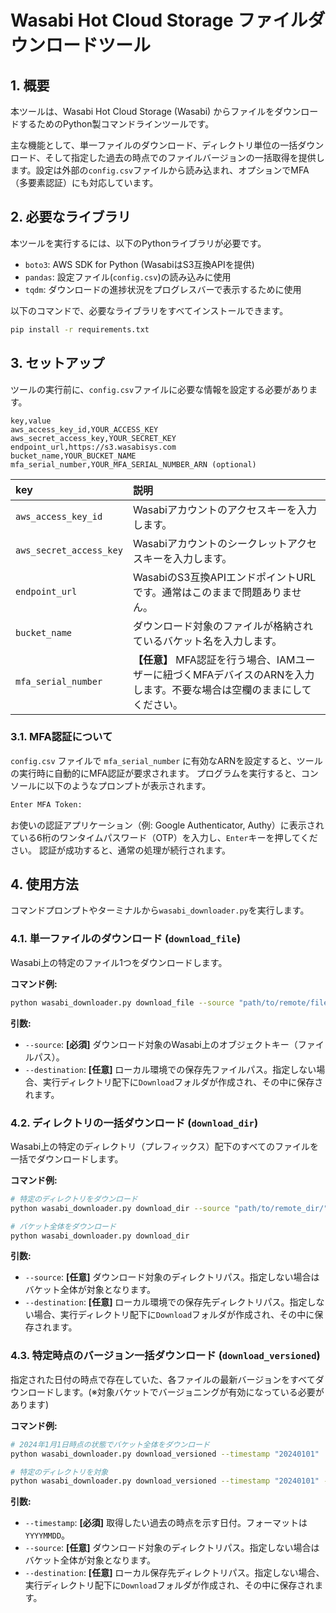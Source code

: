 # Wasabi Hot Cloud Storage ファイルダウンロードツール

## 1. 概要

本ツールは、Wasabi Hot Cloud Storage (Wasabi) からファイルをダウンロードするためのPython製コマンドラインツールです。

主な機能として、単一ファイルのダウンロード、ディレクトリ単位の一括ダウンロード、そして指定した過去の時点でのファイルバージョンの一括取得を提供します。設定は外部の`config.csv`ファイルから読み込まれ、オプションでMFA（多要素認証）にも対応しています。

## 2. 必要なライブラリ

本ツールを実行するには、以下のPythonライブラリが必要です。

- `boto3`: AWS SDK for Python (WasabiはS3互換APIを提供)
- `pandas`: 設定ファイル(`config.csv`)の読み込みに使用
- `tqdm`: ダウンロードの進捗状況をプログレスバーで表示するために使用

以下のコマンドで、必要なライブラリをすべてインストールできます。

```bash
pip install -r requirements.txt
```

## 3. セットアップ

ツールの実行前に、`config.csv`ファイルに必要な情報を設定する必要があります。

```csv
key,value
aws_access_key_id,YOUR_ACCESS_KEY
aws_secret_access_key,YOUR_SECRET_KEY
endpoint_url,https://s3.wasabisys.com
bucket_name,YOUR_BUCKET_NAME
mfa_serial_number,YOUR_MFA_SERIAL_NUMBER_ARN (optional)
```

| key | 説明 |
| :--- | :--- |
| `aws_access_key_id` | Wasabiアカウントのアクセスキーを入力します。 |
| `aws_secret_access_key` | Wasabiアカウントのシークレットアクセスキーを入力します。 |
| `endpoint_url` | WasabiのS3互換APIエンドポイントURLです。通常はこのままで問題ありません。 |
| `bucket_name` | ダウンロード対象のファイルが格納されているバケット名を入力します。 |
| `mfa_serial_number` | **【任意】** MFA認証を行う場合、IAMユーザーに紐づくMFAデバイスのARNを入力します。不要な場合は空欄のままにしてください。 |

### 3.1. MFA認証について

`config.csv` ファイルで `mfa_serial_number` に有効なARNを設定すると、ツールの実行時に自動的にMFA認証が要求されます。
プログラムを実行すると、コンソールに以下のようなプロンプトが表示されます。

```bash
Enter MFA Token:
```

お使いの認証アプリケーション（例: Google Authenticator, Authy）に表示されている6桁のワンタイムパスワード（OTP）を入力し、`Enter`キーを押してください。
認証が成功すると、通常の処理が続行されます。

## 4. 使用方法

コマンドプロンプトやターミナルから`wasabi_downloader.py`を実行します。

### 4.1. 単一ファイルのダウンロード (`download_file`)

Wasabi上の特定のファイル1つをダウンロードします。

**コマンド例:**
```bash
python wasabi_downloader.py download_file --source "path/to/remote/file.txt" --destination "C:\local\path\to\save\file.txt"
```

**引数:**
- `--source`: **[必須]** ダウンロード対象のWasabi上のオブジェクトキー（ファイルパス）。
- `--destination`: **[任意]** ローカル環境での保存先ファイルパス。指定しない場合、実行ディレクトリ配下に`Download`フォルダが作成され、その中に保存されます。

### 4.2. ディレクトリの一括ダウンロード (`download_dir`)

Wasabi上の特定のディレクトリ（プレフィックス）配下のすべてのファイルを一括でダウンロードします。

**コマンド例:**
```bash
# 特定のディレクトリをダウンロード
python wasabi_downloader.py download_dir --source "path/to/remote_dir/"

# バケット全体をダウンロード
python wasabi_downloader.py download_dir
```

**引数:**
- `--source`: **[任意]** ダウンロード対象のディレクトリパス。指定しない場合はバケット全体が対象となります。
- `--destination`: **[任意]** ローカル環境での保存先ディレクトリパス。指定しない場合、実行ディレクトリ配下に`Download`フォルダが作成され、その中に保存されます。

### 4.3. 特定時点のバージョン一括ダウンロード (`download_versioned`)

指定された日付の時点で存在していた、各ファイルの最新バージョンをすべてダウンロードします。(※対象バケットでバージョニングが有効になっている必要があります)

**コマンド例:**
```bash
# 2024年1月1日時点の状態でバケット全体をダウンロード
python wasabi_downloader.py download_versioned --timestamp "20240101"

# 特定のディレクトリを対象
python wasabi_downloader.py download_versioned --timestamp "20240101" --source "path/to/remote_dir/"
```

**引数:**
- `--timestamp`: **[必須]** 取得したい過去の時点を示す日付。フォーマットは`YYYYMMDD`。
- `--source`: **[任意]** ダウンロード対象のディレクトリパス。指定しない場合はバケット全体が対象となります。
- `--destination`: **[任意]** ローカル保存先ディレクトリパス。指定しない場合、実行ディレクトリ配下に`Download`フォルダが作成され、その中に保存されます。
